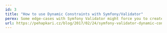 ```yaml
---
id: 3
title: "How to use Dynamic Constraints with Symfony/Validator"
perex: Some edge-cases with Symfony Validator might force you to create a constraint dynamically during the validation. This article will show you how to do it and how to solve error mapping for such constraints.
url: https://pehapkari.cz/blog/2017/02/24/symfony-validator-dynamic-constraints/
---
```

